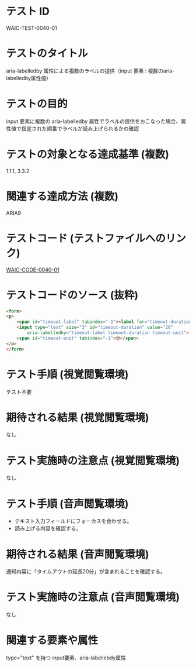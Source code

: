 # テスト ID

WAIC-TEST-0040-01

# テストのタイトル

aria-labelledby 属性による複数のラベルの提供（input 要素 : 複数のaria-labelledby属性値）

# テストの目的

input 要素に複数の aria-labelledby 属性でラベルの提供をおこなった場合、属性値で指定された順番でラベルが読み上げられるかの確認

# テストの対象となる達成基準 (複数)

1.1.1, 3.3.2

# 関連する達成方法 (複数)

ARIA9

# テストコード (テストファイルへのリンク)

[WAIC-CODE-0040-01](https://waic.github.io/as_test/WAIC-CODE/WAIC-CODE-0040-01.html)

# テストコードのソース (抜粋)

```HTML
<form>
<p>
    <span id="timeout-label" tabindex="-1"><label for="timeout-duration">タイムアウトの延長</label></span>
    <input type="text" size="3" id="timeout-duration" value="20" 
        aria-labelledby="timeout-label timeout-duration timeout-unit">
    <span id="timeout-unit" tabindex="-1">分</span>
</p>
</form>
```

# テスト手順 (視覚閲覧環境)

テスト不要

# 期待される結果 (視覚閲覧環境)

なし

# テスト実施時の注意点 (視覚閲覧環境)

なし

# テスト手順 (音声閲覧環境)

- テキスト入力フィールドにフォーカスを合わせる。
- 読み上げる内容を確認する。

# 期待される結果 (音声閲覧環境)

通知内容に「タイムアウトの延長20分」が含まれることを確認する。

# テスト実施時の注意点 (音声閲覧環境)

なし

# 関連する要素や属性

type="text" を持つ input要素、aria-labellebdy属性
